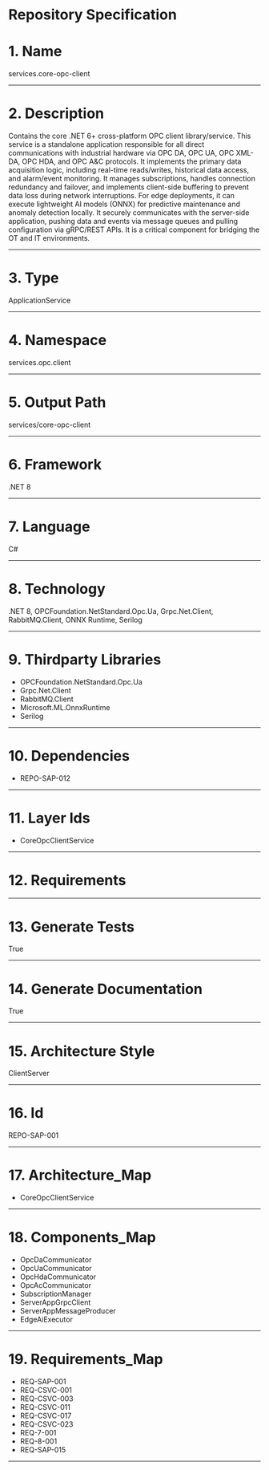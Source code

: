 # Repository Specification

# 1. Name
services.core-opc-client


---

# 2. Description
Contains the core .NET 6+ cross-platform OPC client library/service. This service is a standalone application responsible for all direct communications with industrial hardware via OPC DA, OPC UA, OPC XML-DA, OPC HDA, and OPC A&C protocols. It implements the primary data acquisition logic, including real-time reads/writes, historical data access, and alarm/event monitoring. It manages subscriptions, handles connection redundancy and failover, and implements client-side buffering to prevent data loss during network interruptions. For edge deployments, it can execute lightweight AI models (ONNX) for predictive maintenance and anomaly detection locally. It securely communicates with the server-side application, pushing data and events via message queues and pulling configuration via gRPC/REST APIs. It is a critical component for bridging the OT and IT environments.


---

# 3. Type
ApplicationService


---

# 4. Namespace
services.opc.client


---

# 5. Output Path
services/core-opc-client


---

# 6. Framework
.NET 8


---

# 7. Language
C#


---

# 8. Technology
.NET 8, OPCFoundation.NetStandard.Opc.Ua, Grpc.Net.Client, RabbitMQ.Client, ONNX Runtime, Serilog


---

# 9. Thirdparty Libraries

- OPCFoundation.NetStandard.Opc.Ua
- Grpc.Net.Client
- RabbitMQ.Client
- Microsoft.ML.OnnxRuntime
- Serilog


---

# 10. Dependencies

- REPO-SAP-012


---

# 11. Layer Ids

- CoreOpcClientService


---

# 12. Requirements



---

# 13. Generate Tests
True


---

# 14. Generate Documentation
True


---

# 15. Architecture Style
ClientServer


---

# 16. Id
REPO-SAP-001


---

# 17. Architecture_Map

- CoreOpcClientService


---

# 18. Components_Map

- OpcDaCommunicator
- OpcUaCommunicator
- OpcHdaCommunicator
- OpcAcCommunicator
- SubscriptionManager
- ServerAppGrpcClient
- ServerAppMessageProducer
- EdgeAiExecutor


---

# 19. Requirements_Map

- REQ-SAP-001
- REQ-CSVC-001
- REQ-CSVC-003
- REQ-CSVC-011
- REQ-CSVC-017
- REQ-CSVC-023
- REQ-7-001
- REQ-8-001
- REQ-SAP-015


---

